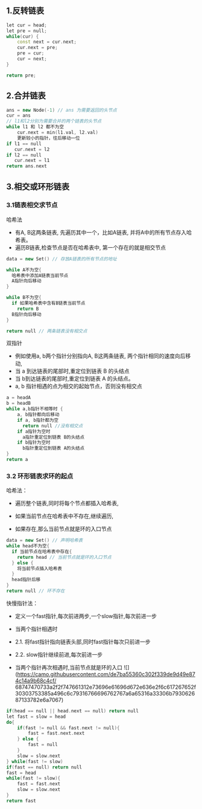 ## 1.反转链表
```c++
let cur = head;
let pre = null;
while(cur) {
	const next = cur.next;
	cur.next = pre;
	pre = cur;
	cur = next;
}

return pre;
```
## 2.合并链表
```c++
ans = new Node(-1) // ans 为需要返回的头节点
cur = ans
// l1和l2分别为需要合并的两个链表的头节点
while l1 和 l2 都不为空
    cur.next = min(l1.val, l2.val)
    更新较小的指针，往后移动一位
if l1 == null
   cur.next = l2
if l2 == null
   cur.next = l1
return ans.next
```
## 3.相交或环形链表
### 3.1链表相交求节点
哈希法
- 有A, B这两条链表, 先遍历其中一个，比如A链表, 并将A中的所有节点存入哈希表。
- 遍历B链表,检查节点是否在哈希表中, 第一个存在的就是相交节点
```c++
data = new Set() // 存放A链表的所有节点的地址

while A不为空{
  哈希表中添加A链表当前节点
  A指针向后移动
}

while B不为空{
  if 如果哈希表中含有B链表当前节点
    return B
  B指针向后移动
}

return null // 两条链表没有相交点
```
双指针
- 例如使用a, b两个指针分别指向A, B这两条链表, 两个指针相同的速度向后移动,
- 当 a 到达链表的尾部时,重定位到链表 B 的头结点
- 当 b到达链表的尾部时,重定位到链表 A 的头结点。
- a, b 指针相遇的点为相交的起始节点，否则没有相交点
```c++
a = headA
b = headB
while a,b指针不相等时 {
    a, b指针都向后移动
    if a, b指针都为空
      return null //没有相交点
    if a指针为空时
      a指针重定位到链表 B的头结点
    if b指针为空时
      b指针重定位到链表 A的头结点
}
return a
```
### 3.2 环形链表求环的起点

哈希法：

- 遍历整个链表,同时将每个节点都插入哈希表,

- 如果当前节点在哈希表中不存在,继续遍历,

- 如果存在,那么当前节点就是环的入口节点
```c++
data = new Set() // 声明哈希表
while head不为空{
  if 当前节点在哈希表中存在{
    return head // 当前节点就是环的入口节点
  } else {
    将当前节点插入哈希表
  }
  head指针后移
}
return null // 环不存在
```
快慢指针法：

- 定义一个fast指针,每次前进两步,一个slow指针,每次前进一步

- 当两个指针相遇时

- 2.1. 将fast指针指向链表头部,同时fast指针每次只前进一步

- 2.2. slow指针继续前进,每次前进一步

- 当两个指针再次相遇时,当前节点就是环的入口
![](https://camo.githubusercontent.com/de7ba55360c302f339de9d49e874c14a9b68c4cf/
68747470733a2f2f747661312e73696e61696d672e636e2f6c617267652f30303753385a496c6c79316766696762767a6a65316a33306b793062687133782e6a7067)
```c++
if(head == null || head.next == null) return null
let fast = slow = head
do{
    if(fast != null && fast.next != null){
        fast = fast.next.next
    } else {
        fast = null
    }
    slow = slow.next
} while(fast != slow)
if(fast == null) return null
fast = head
while(fast != slow){
    fast = fast.next
    slow = slow.next
}
return fast
```
